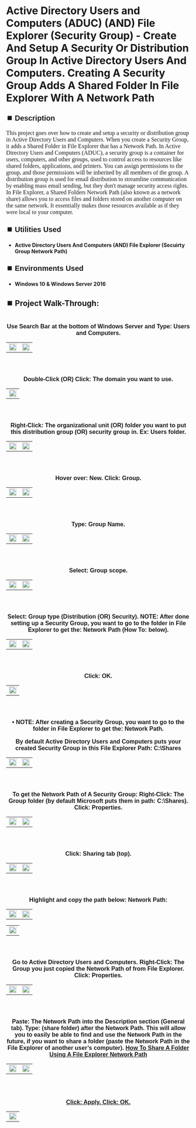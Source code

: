 <h1>Active Directory Users and Computers (ADUC)  (AND)  File Explorer (Security Group) - Create And Setup A Security Or Distribution Group In Active Directory Users And Computers.  Creating A Security Group Adds A Shared Folder In File Explorer With A Network Path</h1>


<h2 style="font-family: Arial, sans-serif; font-size: 20px; font-weight: bold; margin-top: 24px; margin-bottom: 12px;">
⏹️ Description</h2>

<p style="font-family: Georgia, serif; font-size: 16px; margin-top: 12px; margin-bottom: 12px;">
This project goes over how to create and setup a security or distribution group in Active Directory Users and Computers.  When you create a Security Group, it adds a Shared Folder in File Explorer that has a Network Path. In Active Directory Users and Computers (ADUC), a security group is a container for users, computers, and other groups, used to control access to resources like shared folders, applications, and printers.  You can assign permissions to the group, and those permissions will be inherited by all members of the group.  A distribution group is used for email distribution to streamline communication by enabling mass email sending, but they don't manage security access rights.  In File Explorer, a Shared Folders Network Path (also known as a network share) allows you to access files and folders stored on another computer on the same network. It essentially makes those resources available as if they were local to your computer. 
</b>



<h2 style="font-family: Arial, sans-serif; font-size: 20px; font-weight: bold; margin-top: 24px; margin-bottom: 12px;">
⏹️ Utilities Used</h2>
  
<p style="font-family: Georgia, serif; font-size: 16px; margin-top: 12px; margin-bottom: 12px;">
 
 - <b>Active Directory Users And Computers  (AND)  File Explorer (Secuirty Group Network Path)</b>



<h2 style="font-family: Arial, sans-serif; font-size: 20px; font-weight: bold; margin-top: 24px; margin-bottom: 12px;"> 
⏹️ Environments Used </h2>

<p style="font-family: Georgia, serif; font-size: 16px; margin-top: 12px; margin-bottom: 12px;">
 
- <b>Windows 10 & Windows Server 2016</b>



<h2 style="font-family: Arial, sans-serif; font-size: 20px; font-weight: bold; margin-top: 24px; margin-bottom: 12px;"> 
<h2>
⏹️ Project Walk-Through:</h2>
 <br/>

<div style="text-align:center;">
  <span style="font-family: Arial, sans-serif; font-size: 16px;"><b>Use Search Bar at the bottom of Windows Server and Type: Users and Computers.</b></span>  
<br/>

<table>
  <tr>
    <td><img src="https://imgur.com/T7D5REV.png" height="50%" width="100%" /></td>
    <td><img src="https://imgur.com/BxG3YGN.png" height="50%" width="100%" /></td>
  </tr>
</table>

<br /><br />


<div style="text-align:center;">
  <span style="font-family: Arial, sans-serif; font-size: 16px;"><b>Double-Click  (OR)  Click: The domain you want to use.</b></span>  
<br/>

<table>
  <tr>
    <td><img src="https://imgur.com/a2HZ9oY.png" height="50%" width="100%" /></td>
  </tr>
</table>

<br /><br />


<div style="text-align:center;">
  <span style="font-family: Arial, sans-serif; font-size: 16px;"><b>Right-Click: The organizational unit  (OR)  folder you want to put this distribution group (OR) security group in.  Ex: Users folder.</b></span>  
<br/>

<table>
  <tr>
    <td><img src="https://imgur.com/fSV4VTV.png" height="50%" width="100%" /></td>
    <td><img src="https://imgur.com/HDsc4Ed.png" height="50%" width="100%" /></td>
  </tr>
</table>

<br /><br />


<div style="text-align:center;">
  <span style="font-family: Arial, sans-serif; font-size: 16px;"><b>Hover over: New.  Click: Group.</b></span>  
<br/>

<table>
  <tr>
    <td><img src="https://imgur.com/ImQq4hX.png" height="50%" width="100%" /></td>
    <td><img src="https://imgur.com/UMw8zIA.png" height="50%" width="100%" /></td>
  </tr>
</table>

<br /><br />


<div style="text-align:center;">
  <span style="font-family: Arial, sans-serif; font-size: 16px;"><b>Type: Group Name.</b></span>  
<br/>

<table>
  <tr>
    <td><img src="https://imgur.com/FGCfymr.png" height="50%" width="100%" /></td>
    <td><img src="https://imgur.com/7oUBIL6.png" height="50%" width="100%" /></td>
  </tr>
</table>

<br /><br />


<div style="text-align:center;">
  <span style="font-family: Arial, sans-serif; font-size: 16px;"><b>Select: Group scope.</b></span>  
<br/>

<table>
  <tr>
    <td><img src="https://imgur.com/21Mh5tk.png" height="50%" width="100%" /></td>
    <td><img src="https://imgur.com/KyJyYds.png" height="50%" width="100%" /></td>
  </tr>
</table>

<br /><br />


<div style="text-align:center;">
  <span style="font-family: Arial, sans-serif; font-size: 16px;"><b>Select: Group type (Distribution  (OR)  Security).  NOTE: After done setting up a Security Group, you want to go to the folder in File Explorer to get the: Network Path (How To: below).</b></span>  
<br/>

<table>
  <tr>
    <td><img src="https://imgur.com/pMOkL1D.png" height="50%" width="100%" /></td>
    <td><img src="https://imgur.com/nklRDYh.png" height="50%" width="100%" /></td>
  </tr>
</table>

<br /><br />


<div style="text-align:center;">
  <span style="font-family: Arial, sans-serif; font-size: 16px;"><b>Click: OK.</b></span>  
<br/>

<table>
  <tr>
    <td><img src="https://imgur.com/mUMEoem.png" height="50%" width="100%" /></td>
  </tr>
</table>

<br /><br />


<div style="text-align:center;">
  <span style="font-family: Arial, sans-serif; font-size: 16px;"><b>•	NOTE: After creating a Security Group, you want to go to the folder in File Explorer to get the: Network Path.</b></span>  
<br/><br/>

<div style="text-align:center;">
  <span style="font-family: Arial, sans-serif; font-size: 16px;"><b>By default Active Directory Users and Computers puts your created Security Group in this File Explorer Path: C:\Shares</b></span>  
<br/>

<table>
  <tr>
    <td><img src="https://imgur.com/jEp6eti.png" height="50%" width="100%" /></td>
    <td><img src="https://imgur.com/JuXiMtM.png" height="50%" width="100%" /></td>
  </tr>
</table>

<br /><br />


<div style="text-align:center;">
  <span style="font-family: Arial, sans-serif; font-size: 16px;"><b>To get the Network Path of A Security Group: Right-Click: The Group folder (by default Microsoft puts them in path: C:\Shares).  Click: Properties.</b></span>  
<br/>

<table>
  <tr>
    <td><img src="https://imgur.com/wMjGltb.png" height="50%" width="100%" /></td>
    <td><img src="https://imgur.com/TRXFa7r.png" height="50%" width="100%" /></td>
  </tr>
</table>

<br /><br />


<div style="text-align:center;">
  <span style="font-family: Arial, sans-serif; font-size: 16px;"><b>Click: Sharing tab (top).</b></span>  
<br/>

<table>
  <tr>
    <td><img src="https://imgur.com/rOMkVH1.png" height="50%" width="100%" /></td>
    <td><img src="https://imgur.com/XD4ZFq7.png" height="50%" width="100%" /></td>
  </tr>
</table>

<br /><br />


<div style="text-align:center;">
  <span style="font-family: Arial, sans-serif; font-size: 16px;"><b>Highlight and copy the path below: Network Path:</b></span>  
<br/>

<table>
  <tr>
    <td><img src="https://imgur.com/2ghYxSm.png" height="50%" width="100%" /></td>
    <td><img src="https://imgur.com/j7uikE2.png" height="50%" width="100%" /></td>
  </tr>
</table>

<table>
  <tr>
    <td><img src="https://imgur.com/mx3H4Zu.png" height="50%" width="100%" /></td>
  </tr>
</table>

<br /><br />


<div style="text-align:center;">
  <span style="font-family: Arial, sans-serif; font-size: 16px;"><b>Go to Active Directory Users and Computers. Right-Click: The Group you just copied the Network Path of from File Explorer. Click: Properties.</b></span>  
<br/>

<table>
  <tr>
    <td><img src="https://imgur.com/sp4Y1Rr.png" height="50%" width="100%" /></td>
    <td><img src="https://imgur.com/BIkAHGQ.png" height="50%" width="100%" /></td>
  </tr>
</table>

<br /><br />


<div style="text-align:center;">
  <span style="font-family: Arial, sans-serif; font-size: 16px;"><b>Paste: The Network Path into the Description section (General tab). Type: (share folder) after the Network Path.  This will allow you to easily be able to find and use the Network Path in the future, if you want to share a folder (paste the Network Path in the File Explorer of another user’s computer).  <a href="https://github.com/RashadHagen/File-Explorer-Share-A-Folder-Using-A-File-Explorer-Network-Path" style="font-family: Arial, sans-serif; font-size: 16px; font-weight: bold;">How To Share A Folder Using A File Explorer Network Path</b></span>  
<br/>

<table>
  <tr>
    <td><img src="https://imgur.com/06nfb6t.png" height="50%" width="100%" /></td>
    <td><img src="https://imgur.com/5UcDVGA.png" height="50%" width="100%" /></td>
  </tr>
</table>

<br /><br />


<div style="text-align:center;">
  <span style="font-family: Arial, sans-serif; font-size: 16px;"><b>Click: Apply.  Click: OK.</b></span>  
<br/>

<table>
  <tr>
    <td><img src="https://imgur.com/P9hA9BM.png" height="50%" width="100%" /></td>
  </tr>
</table>

<br /><br />
